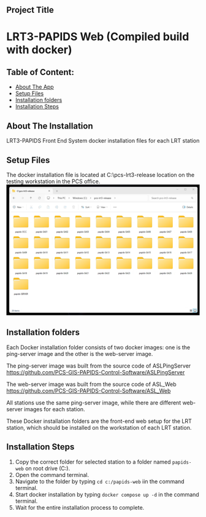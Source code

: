 ## Project Title
# LRT3-PAPIDS Web (Compiled build with docker)

## Table of Content:

- [About The App](#about-the-app)
- [Setup Files](#screenshots)
- [Installation folders](#technologies)
- [Installation Steps](#react-app-setup)

## About The Installation
LRT3-PAPIDS Front End System docker installation files for each LRT station


## Setup Files
The docker installation file is located at C:\pcs-lrt3-release location on the testing workstation in the PCS office.
![web-docker-setup-files](web-docker-setup-files.png)


## Installation folders
Each Docker installation folder consists of two docker images: one is the ping-server image and the other is the web-server image.

The ping-server image was built from the source code of ASLPingServer https://github.com/PCS-GIS-PAPIDS-Control-Software/ASLPingServer

The web-server image was built from the source code of ASL_Web https://github.com/PCS-GIS-PAPIDS-Control-Software/ASL_Web

All stations use the same ping-server image, while there are different web-server images for each station.

These Docker installation folders are the front-end web setup for the LRT station, which should be installed on the workstation of each LRT station.

## Installation Steps

1. Copy the correct folder for selected station to a folder named ```papids-web``` on root drive (C:).
2. Open the command terminal.
3. Navigate to the folder by typing ```cd c:/papids-web``` iin the command terminal.
4. Start docker installation by typing ```docker compose up -d``` in the command terminal.
5. Wait for the entire installation process to complete.


